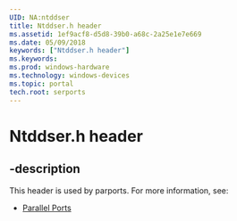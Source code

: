 ```yaml
---
UID: NA:ntddser
title: Ntddser.h header
ms.assetid: 1ef9acf8-d5d8-39b0-a68c-2a25e1e7e669
ms.date: 05/09/2018
keywords: ["Ntddser.h header"]
ms.keywords: 
ms.prod: windows-hardware
ms.technology: windows-devices
ms.topic: portal
tech.root: serports
---
```


# Ntddser.h header


## -description


This header is used by parports. For more information, see:

- [Parallel Ports](../_parports/index.md)
